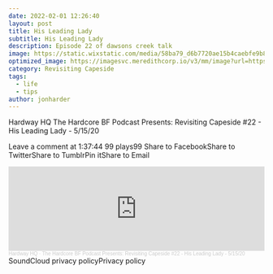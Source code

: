 ```yaml
---
date: 2022-02-01 12:26:40
layout: post
title: His Leading Lady
subtitle: His Leading Lady
description: Episode 22 of dawsons creek talk
image: https://static.wixstatic.com/media/58ba79_d6b7720ae15b4caebfe9b8c848247fbf~mv2.jpg/v1/fill/w_214,h_218,al_c,q_80,usm_0.66_1.00_0.01/58ba79_d6b7720ae15b4caebfe9b8c848247fbf~mv2.webp
optimized_image: https://imagesvc.meredithcorp.io/v3/mm/image?url=https%3A%2F%2Fstatic.onecms.io%2Fwp-content%2Fuploads%2Fsites%2F6%2F2018%2F03%2Fdawson-2000.jpg
category: Revisiting Capeside
tags:
  - life
  - tips
author: jonharder
---
```

Hardway HQ
The Hardcore BF Podcast Presents: Revisiting Capeside #22 - His Leading Lady - 5/15/20
 
Leave a comment at 1:37:44
 99 plays99
Share to FacebookShare to TwitterShare to TumblrPin itShare to Email
<iframe width="100%" height="166" scrolling="no" frameborder="no" allow="autoplay" src="https://w.soundcloud.com/player/?url=https%3A//api.soundcloud.com/tracks/821456254&color=ff5500"></iframe><div style="font-size: 10px; color: #cccccc;line-break: anywhere;word-break: normal;overflow: hidden;white-space: nowrap;text-overflow: ellipsis; font-family: Interstate,Lucida Grande,Lucida Sans Unicode,Lucida Sans,Garuda,Verdana,Tahoma,sans-serif;font-weight: 100;"><a href="https://soundcloud.com/hardwayhq" title="Hardway HQ" target="_blank" style="color: #cccccc; text-decoration: none;">Hardway HQ</a> · <a href="https://soundcloud.com/hardwayhq/the-hardcore-bf-podcast-presents-revisiting-capeside-22-his-leading-lady-51520" title="The Hardcore BF Podcast Presents: Revisiting Capeside #22 - His Leading Lady - 5/15/20" target="_blank" style="color: #cccccc; text-decoration: none;">The Hardcore BF Podcast Presents: Revisiting Capeside #22 - His Leading Lady - 5/15/20</a></div>
SoundCloud privacy policyPrivacy policy